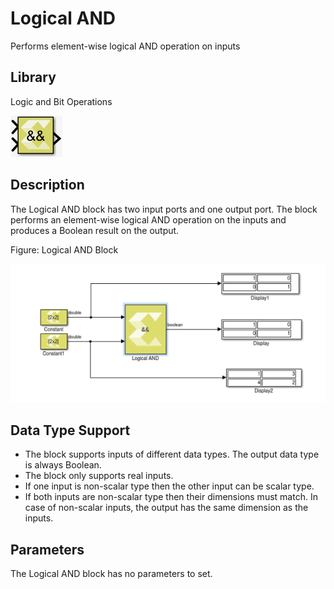 # Logical AND

Performs element-wise logical AND operation on inputs

## Library

Logic and Bit Operations

![](./Images/igr1532106555753.png)

## Description

The Logical AND block has two input ports and one output port. The block
performs an element-wise logical AND operation on the inputs and
produces a Boolean result on the output.

Figure: Logical AND Block

![](./Images/uxx1532103642785.png)

## Data Type Support

- The block supports inputs of different data types. The output data
  type is always Boolean.
- The block only supports real inputs.
- If one input is non-scalar type then the other input can be scalar
  type.
- If both inputs are non-scalar type then their dimensions must match.
  In case of non-scalar inputs, the output has the same dimension as the
  inputs.

## Parameters

The Logical AND block has no parameters to set.
